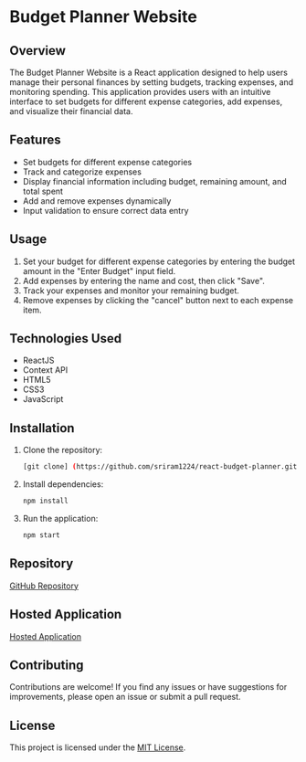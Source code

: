 # Budget Planner Website

## Overview
The Budget Planner Website is a React application designed to help users manage their personal finances by setting budgets, tracking expenses, and monitoring spending. This application provides users with an intuitive interface to set budgets for different expense categories, add expenses, and visualize their financial data.

## Features
- Set budgets for different expense categories
- Track and categorize expenses
- Display financial information including budget, remaining amount, and total spent
- Add and remove expenses dynamically
- Input validation to ensure correct data entry

## Usage
1. Set your budget for different expense categories by entering the budget amount in the "Enter Budget" input field.
2. Add expenses by entering the name and cost, then click "Save".
3. Track your expenses and monitor your remaining budget.
4. Remove expenses by clicking the "cancel" button next to each expense item.

## Technologies Used
- ReactJS
- Context API
- HTML5
- CSS3
- JavaScript

## Installation
1. Clone the repository:
    ```bash
    [git clone] (https://github.com/sriram1224/react-budget-planner.git)
    ```

3. Install dependencies:
    ```bash
    npm install
    ```
4. Run the application:
    ```bash
    npm start
    ```

## Repository
[GitHub Repository](https://github.com/sriram1224/react-budget-planner)

## Hosted Application
[Hosted Application](https://budget-planner-beta-ivory.vercel.app/)

## Contributing
Contributions are welcome! If you find any issues or have suggestions for improvements, please open an issue or submit a pull request.

## License
This project is licensed under the [MIT License](LICENSE).
